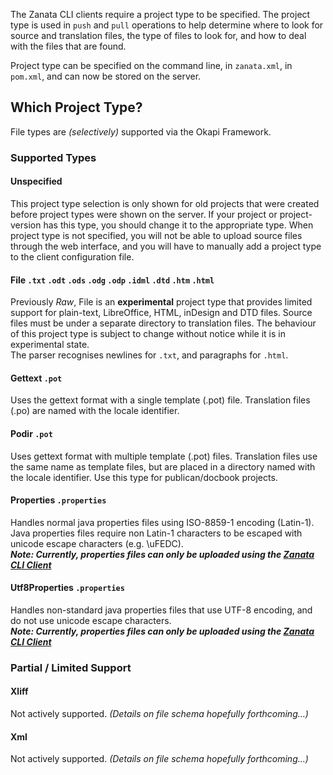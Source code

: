 The Zanata CLI clients require a project type to be specified. The project type is used in `push` and `pull` operations to help determine where to look for source and translation files, the type of files to look for, and how to deal with the files that are found.

Project type can be specified on the command line, in `zanata.xml`, in `pom.xml`, and can now be stored on the server.

## Which Project Type?
File types are _(selectively)_ supported via the Okapi Framework.

### Supported Types

#### Unspecified
This project type selection is only shown for old projects that were created before project types were shown on the server. If your project or project-version has this type, you should change it to the appropriate type.
When project type is not specified, you will not be able to upload source files through the web interface, and you will have to manually add a project type to the client configuration file.

#### File `.txt` `.odt` `.ods` `.odg` `.odp` `.idml` `.dtd` `.htm` `.html`
Previously _Raw_, File is an **experimental** project type that provides limited support for plain-text, LibreOffice, HTML, inDesign and DTD files. Source files must be under a separate directory to translation files. The behaviour of this project type is subject to change without notice while it is in experimental state.<br>
The parser recognises newlines for `.txt`, and paragraphs for `.html`.

#### Gettext `.pot`
Uses the gettext format with a single template (.pot) file. Translation files (.po) are named with the locale identifier.

#### Podir `.pot`
Uses gettext format with multiple template (.pot) files. Translation files use the same name as template files, but are placed in a directory named with the locale identifier. Use this type for publican/docbook projects.

#### Properties `.properties`
Handles normal java properties files using ISO-8859-1 encoding (Latin-1). Java properties files require non Latin-1 characters to be escaped with unicode escape characters (e.g. \uFEDC).<br>
**_Note: Currently, properties files can only be uploaded using the [Zanata CLI Client](http://zanata.org/help/cli/cli-push/)_**

#### Utf8Properties `.properties`
Handles non-standard java properties files that use UTF-8 encoding, and do not use unicode escape characters.<br>
**_Note: Currently, properties files can only be uploaded using the [Zanata CLI Client](http://zanata.org/help/cli/cli-push/)_**

### Partial / Limited Support

#### Xliff
Not actively supported. _(Details on file schema hopefully forthcoming...)_
#### Xml
Not actively supported. _(Details on file schema hopefully forthcoming...)_

